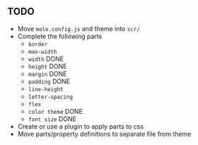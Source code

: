 ## TODO

- Move `mole.config.js` and theme into `scr/`
- Complete the following parts
  - `border` 
  - `max-width`
  - `width` DONE
  - `height` DONE
  - `margin` DONE
  - `padding` DONE
  - `line-height`
  - `letter-spacing`
  - `flex`
  - `color theme` DONE
  - `font size` DONE
- Create or use a plugin to apply parts to css
- Move parts/property definitions to separate file from theme